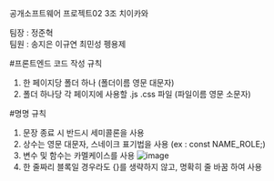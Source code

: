 

공개소프트웨어 프로젝트02 3조 치이카와    

팀장 : 정준혁  
팀원 : 송지은 이규연 최민성 펭용제  

#프론트엔드 코드 작성 규칙  
  1. 한 페이지당 폴더 하나 (폴더이름 영문 대문자)  
  2. 폴더 하나당 각 페이지에 사용할 .js .css 파일 (파일이름 영문 소문자)  

#명명 규칙  
  1. 문장 종료 시 반드시 세미콜론을 사용  
  2. 상수는 영문 대문자, 스네이크 표기법을 사용 (ex : const NAME_ROLE;)  
  3. 변수 및 함수는 카멜케이스를 사용
     ![image](https://github.com/user-attachments/assets/14802552-e820-4e8e-8578-b057c05ac871)  
  5. 한 줄짜리 블록일 경우라도 {}를 생략하지 않고, 명확히 줄 바꿈 하여 사용
